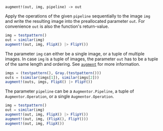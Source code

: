 ```
augment!(out, img, pipeline) -> out
```

Apply the operations of the given `pipeline` sequentially to the image `img` and write the resulting image into the preallocated parameter `out`. For convenience `out` is also the function's return-value.

```julia
img = testpattern()
out = similar(img)
augment!(out, img, FlipX() |> FlipY())
```

The parameter `img` can either be a single image, or a tuple of multiple images. In case `img` is a tuple of images, the parameter `out` has to be a tuple of the same length and ordering. See [`augment`](@ref) for more information.

```julia
imgs = (testpattern(), Gray.(testpattern()))
outs = (similar(imgs[1]), similar(imgs[2]))
augment!(outs, imgs, FlipX() |> FlipY())
```

The parameter `pipeline` can be a `Augmentor.Pipeline`, a tuple of `Augmentor.Operation`, or a single `Augmentor.Operation`.

```julia
img = testpattern()
out = similar(img)
augment!(out, img, FlipX() |> FlipY())
augment!(out, img, (FlipX(), FlipY()))
augment!(out, img, FlipX())
```
